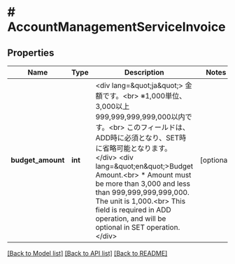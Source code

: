 # # AccountManagementServiceInvoice

## Properties

Name | Type | Description | Notes
------------ | ------------- | ------------- | -------------
**budget_amount** | **int** | &lt;div lang&#x3D;\&quot;ja\&quot;&gt; 金額です。&lt;br&gt; ※1,000単位、3,000以上999,999,999,999,000以内です。&lt;br&gt; このフィールドは、ADD時に必須となり、SET時に省略可能となります。 &lt;/div&gt; &lt;div lang&#x3D;\&quot;en\&quot;&gt;Budget Amount.&lt;br&gt; * Amount must be more than 3,000 and less than 999,999,999,999,000. The unit is 1,000.&lt;br&gt; This field is required in ADD operation, and will be optional in SET operation. &lt;/div&gt; | [optional]

[[Back to Model list]](../../README.md#models) [[Back to API list]](../../README.md#endpoints) [[Back to README]](../../README.md)
